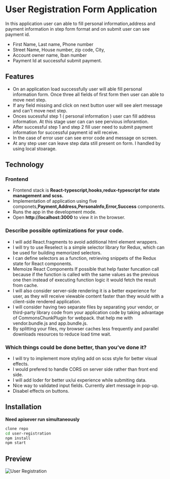 # User Registration Form Application

In this application user can able to fill personal information,address and payment information in step form format and on submit user can see payment id.

- First Name, Last name, Phone number
- Street Name, House number, zip code, City,
- Account owner name, Iban number
- Payment Id at successful submit payment.

## Features

- On an application load successfully user will able fill personal information form. Once three all fields of first form then user can able to move next step.
- If any field missing and click on next button user will see alert message and can't move next step.
- Onces sucessful step 1 ( personal information ) user can fill address information. At this stage user can can see pervious inforamtion.
- After successful step 1 and step 2 fill user need to submit payment information for successful payment id will receive.
- In the case of error user can see error code and message on screen.
- At any step user can leave step data still present on form. I handled by using local stoarage.

## Technology

### Frontend

- Frontend stack is **React-typescript,hooks,redux-typescript for state management and scss.**
- Implementation of application using five componets,**Payment,Address,PersonaInfo,Error,Success** components.
- Runs the app in the development mode.
- Open **http://localhost:3000** to view it in the browser.

### Describe possible optimizations for your code.

- I will add React.fragments to avoid additional html element wrappers.
- I will try to use Reselect is a simple selector library for Redux, which can be used for building memorized selectors.
- I can define selectors as a function, retrieving snippets of the Redux state for React components.
- Memoize React Components If possible that help faster funcation call because if the function is called with the same values as the previous one then instead of executing function logic it would fetch the result from cache.
- I will also consider server-side rendering it is a better experience for user, as they will receive viewable content faster than they would with a client-side rendered application.
- I will consider having two separate files by separating your vendor, or third-party library code from your application code by taking advantage of CommonsChunkPlugin for webpack. that help me with vendor.bundle.js and app.bundle.js.
- By splitting your files, my browser caches less frequently and parallel downloads resources to reduce load time wait.

### Which things could be done better, than you’ve done it?

- I will try to implement more styling add on scss style for better visual effects.
- I would prefered to handle CORS on server side rather than front end side.
- I will add loder for better ux/ui experience while submiting data.
- Nice way to validated input fields. Currently alert message in pop-up.
- Disabel effects on buttons.

## Installation

**Need apisever run simultaneously**

```sh
clone repo
cd user-registration
npm install
npm start
```

## Preview

![User Registration](https://media.giphy.com/media/6iv0YwN9JzPLyZRCk1/giphy.gif?cid=790b7611432d2338f68a6450d5816d235d9f4cc721fbcd95&rid=giphy.gif&ct=g)
